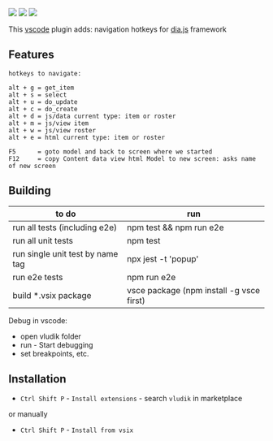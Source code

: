 [![](https://vsmarketplacebadge.apphb.com/version-short/jonny64.vludik.svg)](https://marketplace.visualstudio.com/items?itemName=jonny64.vludik)
[![](https://vsmarketplacebadge.apphb.com/downloads-short/jonny64.vludik.svg)](https://marketplace.visualstudio.com/items?itemName=jonny64.vludik)
[![](https://vsmarketplacebadge.apphb.com/rating-short/jonny64.vludik.svg)](https://marketplace.visualstudio.com/items?itemName=jonny64.vludik)

This [vscode](https://code.visualstudio.com/download) plugin adds: navigation hotkeys for [dia.js](https://github.com/do-/dia.js/wiki) framework

## Features

	hotkeys to navigate:

	alt + g = get_item
	alt + s = select
	alt + u = do_update
	alt + c = do_create
	alt + d = js/data current type: item or roster
	alt + m = js/view item
	alt + w = js/view roster
	alt + e = html current type: item or roster

	F5      = goto model and back to screen where we started
	F12     = copy Content data view html Model to new screen: asks name of new screen

## Building

| to do                                                | run
| ----                                                 | ---
| run all tests (including e2e)                        | npm test && npm run e2e
| run all unit tests                                   | npm test
| run single unit test by name tag                     | npx jest -t 'popup'
| run e2e tests                                        | npm run e2e
| build *.vsix package                                 | vsce package (npm install -g vsce first)

Debug in vscode:
* open vludik folder
* run - Start debugging
* set breakpoints, etc.

## Installation
* `Ctrl Shift P` - `Install extensions` - search `vludik` in marketplace

or manually

* `Ctrl Shift P` - `Install from vsix`
